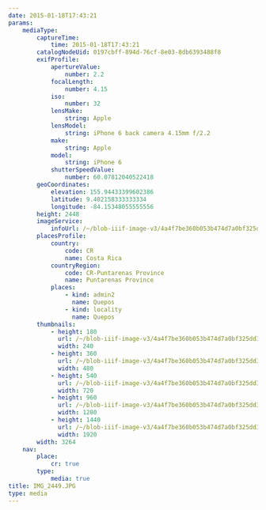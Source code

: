 ```yaml
---
date: 2015-01-18T17:43:21
params:
    mediaType:
        captureTime:
            time: 2015-01-18T17:43:21
        catalogNodeUid: 0197cbff-894d-76cf-8e03-8db6393488f8
        exifProfile:
            apertureValue:
                number: 2.2
            focalLength:
                number: 4.15
            iso:
                number: 32
            lensMake:
                string: Apple
            lensModel:
                string: iPhone 6 back camera 4.15mm f/2.2
            make:
                string: Apple
            model:
                string: iPhone 6
            shutterSpeedValue:
                number: 60.07812040522418
        geoCoordinates:
            elevation: 155.94433399602386
            latitude: 9.402158333333334
            longitude: -84.15348055555556
        height: 2448
        imageService:
            infoUrl: /~/blob-iiif-image-v3/4a4f7be360b053b474d7a0bf325dd3a32c4bdd8a85659239e1f8156a04808885/info.json
        placesProfile:
            country:
                code: CR
                name: Costa Rica
            countryRegion:
                code: CR-Puntarenas Province
                name: Puntarenas Province
            places:
                - kind: admin2
                  name: Quepos
                - kind: locality
                  name: Quepos
        thumbnails:
            - height: 180
              url: /~/blob-iiif-image-v3/4a4f7be360b053b474d7a0bf325dd3a32c4bdd8a85659239e1f8156a04808885/full/240%2C180/0/default.jpg
              width: 240
            - height: 360
              url: /~/blob-iiif-image-v3/4a4f7be360b053b474d7a0bf325dd3a32c4bdd8a85659239e1f8156a04808885/full/480%2C360/0/default.jpg
              width: 480
            - height: 540
              url: /~/blob-iiif-image-v3/4a4f7be360b053b474d7a0bf325dd3a32c4bdd8a85659239e1f8156a04808885/full/720%2C540/0/default.jpg
              width: 720
            - height: 960
              url: /~/blob-iiif-image-v3/4a4f7be360b053b474d7a0bf325dd3a32c4bdd8a85659239e1f8156a04808885/full/1280%2C960/0/default.jpg
              width: 1280
            - height: 1440
              url: /~/blob-iiif-image-v3/4a4f7be360b053b474d7a0bf325dd3a32c4bdd8a85659239e1f8156a04808885/full/1920%2C1440/0/default.jpg
              width: 1920
        width: 3264
    nav:
        place:
            cr: true
        type:
            media: true
title: IMG_2449.JPG
type: media
---
```

